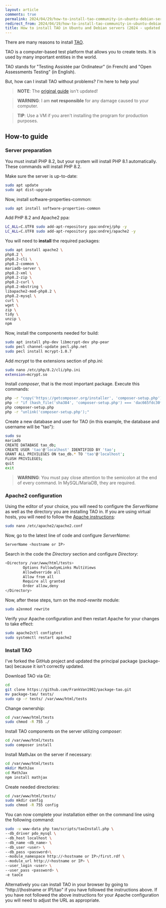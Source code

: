 ```yaml
---
layout: article
comments: true
permalink: 2024/04/29/how-to-install-tao-community-in-ubuntu-debian-servers/
redirect_from: 2024/04/19/how-to-install-tao-community-in-ubuntu-debian-servers
title: How to install TAO in Ubuntu and Debian servers (2024 - updated guide)
---
```


There are many reasons to install [TAO](https://taotesting.com). 

TAO is a computer-based test platform that allows you to create tests. It is used by many important entities in the world.

TAO stands for "Testing Assistée par Ordinateur" (in French) and "Open Assessments Testing" (in English).

But, how can I install TAO without problems? I'm here to help you!

> **NOTE**: The [original guide](https://www.taotesting.com/user-guide/installation-and-upgrade/ubuntu-and-debian/) isn't updated!

> **WARNING**: I am **not responsible** for any damage caused to your computer.

> **TIP**: Use a VM if you aren't installing the program for production purposes.


## How-to guide

### Server preparation

You must install PHP 8.2, but your system will install PHP 8.1 automatically.
These commands will install PHP 8.2.

Make sure the server is up-to-date:
```sh
sudo apt update
sudo apt dist-upgrade
```

Now, install software-properties-common:
```sh
sudo apt install software-properties-common
```

Add PHP 8.2 and Apache2 ppa:
```sh
LC_ALL=C.UTF8 sudo add-apt-repository ppa:ondrej/php -y
LC_ALL=C.UTF8 sudo add-apt-repository ppa:ondrej/apache2 -y
```

You will need to **install** the required packages:
```sh
sudo apt install apache2 \
php8.2 \
php8.2-cli \
php8.2-common \
mariadb-server \
php8.2-xml \
php8.2-zip \
php8.2-curl \
php8.2-mbstring \
libapache2-mod-php8.2 \
php8.2-mysql \
curl \
wget \
zip \
tidy \
unzip \
npm
```

Now, install the components needed for build:
```sh
sudo apt install php-dev libmcrypt-dev php-pear
sudo pecl channel-update pecl.php.net
sudo pecl install mcrypt-1.0.7
```

Add *mcrypt* to the extensions section of php.ini:
```sh
sudo nano /etc/php/8.2/cli/php.ini
extension=mcrypt.so
```

Install *composer*, that is the most important package. Execute this commands:
```sh
php -r "copy('https://getcomposer.org/installer', 'composer-setup.php');"
php -r "if (hash_file('sha384', 'composer-setup.php') === 'dac665fdc30fdd8ec78b38b9800061b4150413ff2e3b6f88543c636f7cd84f6db9189d43a81e5503cda447da73c7e5b6') { echo 'Installer verified'; } else { echo 'Installer corrupt'; unlink('composer-setup.php'); } echo PHP_EOL;"
php composer-setup.php
php -r "unlink('composer-setup.php');"
```

Create a new database and user for TAO (in this example, the database and username will be "tao"):
```sh
sudo su
mariadb
CREATE DATABASE tao_db;
CREATE USER 'tao'@'localhost' IDENTIFIED BY 'tao';
GRANT ALL PRIVILEGES ON tao_db.* TO 'tao'@'localhost';
FLUSH PRIVILEGES;
quit
exit
```

> **WARNING**: You must pay close attention to the semicolon at the end of every command. In MySQL/MariaDB, they are required.


### Apache2 configuration

Using the editor of your choice, you will need to configure the *ServerName* as well as the directory you are installing TAO in.
If you are using virtual hosts, you will need to follow the [Apache instructions](https://httpd.apache.org):
```sh
sudo nano /etc/apache2/apache2.conf
```

Now, go to the latest line of code and configure *ServerName*:
```sh
ServerName <hostname or IP>
```

Search in the code the *Directory* section and configure *Directory*:
```sh
<Directory /var/www/html/tests>
        Options FollowSymLinks MultiViews
        AllowOverride all
        Allow from all
        Require all granted
        Order allow,deny
</Directory>
```

Now, after these steps, turn on the *mod-rewrite* module:
```sh
sudo a2enmod rewrite
```

Verify your Apache configuration and then restart Apache for your changes to take effect:
```sh
sudo apache2ctl configtest
sudo systemctl restart apache2
```


### Install TAO

I've forked the GitHub project and updated the principal package (package-tao) because it isn't correctly updated.

Download TAO via Git:
```sh
cd
git clone https://github.com/FrankVan1982/package-tao.git
mv package-tao/ tests/
sudo cp -r tests/ /var/www/html/tests
```

Change ownership:
```sh
cd /var/www/html/tests
sudo chmod -R 755 ./
```

Install TAO components on the server utilizing *composer*:
```sh
cd /var/www/html/tests
sudo composer install
```

Install MathJax on the server if necessary:
```sh
cd /var/www/html/tests
mkdir MathJax
cd MathJax
npm install mathjax
```

Create needed directories:
```sh
cd /var/www/html/tests/
sudo mkdir config
sudo chmod -R 755 config
```

You can now complete your installation either on the command line using the following command:
```sh
sudo -u www-data php tao/scripts/taoInstall.php \
--db_driver pdo_mysql \
--db_host localhost \
--db_name <db_name> \
--db_user <user> \
--db_pass <password>\
--module_namespace http://<hostname or IP>/first.rdf \
--module_url http://<hostname or IP> \
--user_login <user> \
--user_pass <password> \
-e taoCe
```

Alternatively you can install TAO in your browser by going to "http://(hostname or IP)/tao" if you have followed the instructions above. If you have not followed the above instructions for your Apache configuration you will need to adjust the URL as appropriate.
